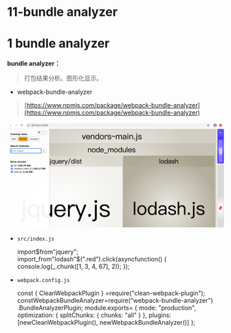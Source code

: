# 11-bundle analyzer 
# 1 **bundle analyzer**

**bundle analyzer：**

> 打包结果分析。图形化显示。

- webpack-bundle-analyzer 

> [https://www.npmjs.com/package/webpack-bundle-analyzer](https://www.npmjs.com/package/webpack-bundle-analyzer)

![image.png](../../.gitbook/assets/1603239667060-65a90570-564d-4308-b11b-0fc0e8356fa7.png)

- `src/index.js`​

    import$from"jquery";
    import_from"lodash"$(".red").click(asyncfunction() {
    console.log(_.chunk([1, 3, 4, 67], 2));
    });

- `webpack.config.js`​

    const { CleanWebpackPlugin } =require("clean-webpack-plugin");
    constWebpackBundleAnalyzer=require("webpack-bundle-analyzer")
      .BundleAnalyzerPlugin;
    module.exports= {
    mode: "production",
    optimization: {
    splitChunks: {
    chunks: "all"    }
      },
    plugins: [newCleanWebpackPlugin(), newWebpackBundleAnalyzer()]
    };